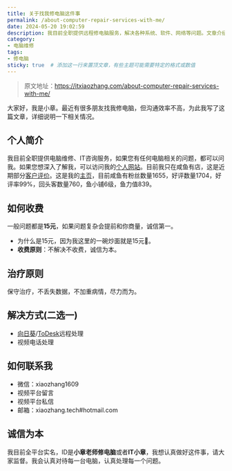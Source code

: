 ```yaml
---
title: 关于找我修电脑这件事
permalink: /about-computer-repair-services-with-me/
date: 2024-05-20 19:02:59
description: 我目前全职提供远程修电脑服务，解决各种系统、软件、网络等问题。文章介绍了免费诊断、解决方式和联系方式。
category: 
- 电脑维修
tags:
- 修电脑
sticky: true  # 添加这一行来置顶文章，有些主题可能需要特定的格式或数值
---
```


> 原文地址：<https://itxiaozhang.com/about-computer-repair-services-with-me/>  

大家好，我是小章。最近有很多朋友找我修电脑，但沟通效率不高，为此我写了这篇文章，详细说明一下相关情况。

## 个人简介

我目前全职提供电脑维修、IT咨询服务，如果您有任何电脑相关的问题，都可以问我。如果您想深入了解我，可以访问我的[个人网站](https://itxiaozhang.com)。目前我只在咸鱼有店，这是近期部分[客户评价](https://reviews.fixpc.cc/)。这是我的[主页](https://itxiaozhang.com/all-platform-homepages/)，目前咸鱼有粉丝数量1655，好评数量1704，好评率99%，回头客数量760，鱼小铺6级，鱼力值839。

## 如何收费

一般问题都是**15元**，如果问题复杂会提前和你商量，诚信第一。

- 为什么是15元，因为我这里的一碗炒面就是15元🤭。
- **收费原则**：不解决不收费，诚信为本。

## 治疗原则

保守治疗，不丢失数据，不加重病情，尽力而为。

## 解决方式(二选一)

- [向日葵](https://sunlogin.oray.com/)/[ToDesk](https://www.todesk.com/download.html)远程处理
- 视频电话处理

## 如何联系我

- 微信：xiaozhang1609
- 视频平台留言
- 视频平台私信
- 邮箱：xiaozhang.tech#hotmail.com

## 诚信为本

我目前全平台实名，ID是**小章老师修电脑**或者**IT小章**，我想认真做好这件事，请大家监督。我会认真对待每一台电脑，认真处理每一个问题。
